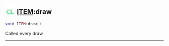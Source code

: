 ## <img src="../../.gitbook/assets/client.png" width="32" height="32" /> [ITEM](../item/README.md):draw

```lua
void ITEM:draw()
```

Called every draw<br>


--------